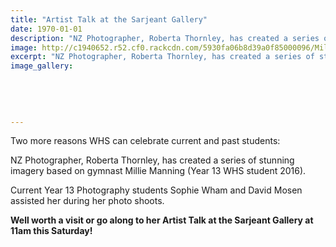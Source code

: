 ```yaml
---
title: "Artist Talk at the Sarjeant Gallery"
date: 1970-01-01
description: "NZ Photographer, Roberta Thornley, has created a series of stunning imagery based on gymnast Millie Manning (Year 13 WHS student 2016)..."
image: http://c1940652.r52.cf0.rackcdn.com/5930fa06b8d39a0f85000096/Mille-Manning-re-Roberta-Thornley-photo-Jessica-Kidd.jpg
excerpt: "NZ Photographer, Roberta Thornley, has created a series of stunning imagery based on gymnast Millie Manning (Year 13 WHS student 2016)."
image_gallery:
    
    
    
    
    
---
```


<p>Two more reasons WHS can celebrate current and past students:</p>
<p>NZ Photographer, Roberta Thornley, has created a series of stunning imagery based on gymnast Millie Manning (Year 13 WHS student 2016).</p>
<p>Current Year 13 Photography students Sophie Wham and David Mosen assisted her during her photo shoots.</p>
<div class="text_exposed_show">
<p><strong>Well worth a visit or go along to her Artist Talk at the Sarjeant Gallery at 11am this Saturday!</strong></p>
</div>


